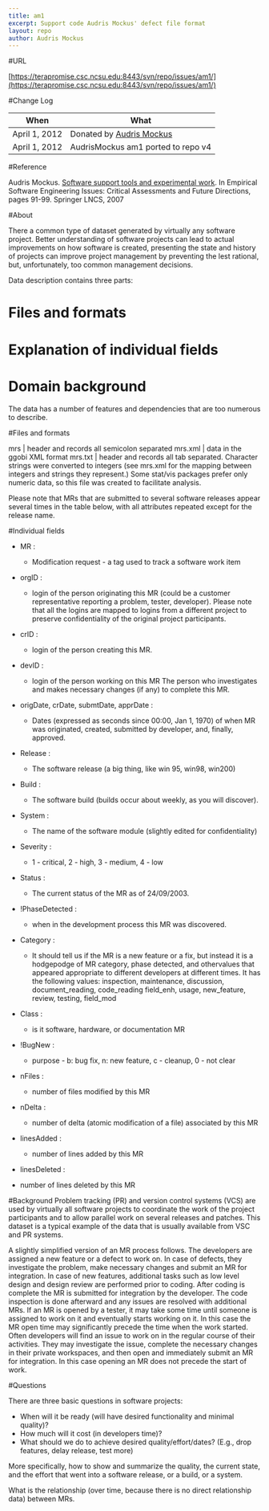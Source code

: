 ```yaml
---
title: am1
excerpt: Support code Audris Mockus' defect file format
layout: repo
author: Audris Mockus
---
```



#URL

[https://terapromise.csc.ncsu.edu:8443/svn/repo/issues/am1/](https://terapromise.csc.ncsu.edu:8443/svn/repo/issues/am1/)

#Change Log

When | What
---- | ----
April 1, 2012 | Donated by [Audris Mockus](/repo/people/data-donors/promise3.html)
April 1, 2012 | AudrisMockus am1 ported to repo v4

#Reference

Audris Mockus. [Software support tools and experimental work](https://terapromise.csc.ncsu.edu:8443/svn/repo/issues/am1/SSTaEW.pdf). In
Empirical Software Engineering Issues: Critical Assessments and Future
Directions, pages 91-99. Springer LNCS, 2007


#About

There a common type of dataset generated by virtually any software
project. Better understanding of software projects can lead to
actual improvements on how software is created, presenting the state
and history of projects can improve project management by preventing
the lest rational, but, unfortunately, too common management decisions.

Data description contains three parts:
  # Files and formats
  # Explanation of individual fields
  # Domain background

The data has a number of features and dependencies that 
are too numerous to describe.

#Files and formats

mrs | header and records all semicolon separated
mrs.xml |  data in the ggobi XML format
mrs.txt | header and records all tab separated. Character strings were converted to integers (see mrs.xml for the mapping between integers and strings they represent.) Some stat/vis packages prefer  only numeric data, so this file was created to facilitate analysis.

Please note that MRs that are submitted to several software
releases appear several times in the table below, with all
attributes repeated except for the release name.

#Individual fields

 * MR :
   * Modification request - a tag used to track a software work item

 * orgID : 
   * login of the person originating this MR (could be a customer
representative reporting a problem, tester, developer).
Please note that all the logins are mapped to logins from
a different project to preserve confidentiality of the
original project participants. 

 * crID :
   * login of the person creating this MR.

 * devID :
   * login of the person working on this MR The person who investigates and makes necessary changes (if any) to complete this MR.

 * origDate, crDate, submtDate, apprDate :
   * Dates (expressed as seconds since 00:00, Jan 1, 1970) of when MR was originated, created, submitted by developer, and, finally, approved.

 * Release : 
   * The software release (a big thing, like win 95, win98, win200)

 * Build : 
   * The software build (builds occur about weekly, as you will discover).

 * System : 
   * The name of the software module (slightly edited for confidentiality) 

 * Severity : 
   * 1 - critical, 2 - high, 3 - medium, 4 - low

 * Status : 
   * The current status of the MR as of 24/09/2003.

 * !PhaseDetected : 
   * when in the development process this MR was discovered. 

 * Category : 
   * It should tell us if the MR is a new feature or a fix, but instead it is a hodgepodge of MR category, phase detected, and othervalues that appeared appropriate to different developers at different times. It has the following values: inspection, maintenance, discussion, document_reading, code_reading field_enh, usage, new_feature, review, testing, field_mod 

 * Class : 
   * is it software, hardware, or documentation MR 

 * !BugNew : 
   * purpose - b: bug fix, n: new feature, c - cleanup, 0 - not clear 

 * nFiles : 
   * number of files modified by this MR 

 * nDelta : 
   * number of delta (atomic modification of a file) associated by this MR 

 * linesAdded : 
   * number of lines added by this MR 

 * linesDeleted : 
  * number of lines deleted by this MR 

#Background
Problem tracking (PR) and version control systems (VCS) are used by
virtually all software projects to coordinate the work of the
project participants and to allow parallel work on several releases
and patches. This dataset is a typical example of the data that is
usually available from VSC and PR systems.

A slightly simplified version of an MR process follows.  The
developers are assigned a new feature or a defect to work on. In
case of defects, they investigate the problem, make necessary
changes and submit an MR for integration. In case of new features,
additional tasks such as low level design and design review are
performed prior to coding. After coding is complete the MR is
submitted for integration by the developer. The code inspection is
done afterward and any issues are resolved with additional MRs. If
an MR is opened by a tester, it may take some time until someone is
assigned to work on it and eventually starts working on it.  In this
case the MR open time may significantly precede the time when the
work started. Often developers will find an issue to work on in the
regular course of their activities. They may investigate the issue,
complete the necessary changes in their private workspaces, and then
open and immediately submit an MR for integration.  In this case
opening an MR does not precede the start of work. 


#Questions

There are three basic questions in software projects: 

  * When will it be ready (will have desired functionality and minimal quality)?
  * How much will it cost (in developers time)? 
  * What should we do to achieve desired quality/effort/dates? (E.g., drop features, delay release, test more)
 
More specifically, how to show and summarize the quality, the current
state, and the effort that went into a software release, or a build,
or a system.

What is the relationship (over time, because there is no direct
relationship data) between MRs.
